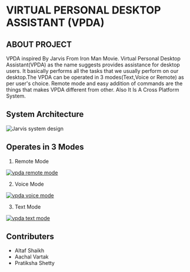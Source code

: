 # VIRTUAL PERSONAL DESKTOP ASSISTANT (VPDA)

## ABOUT PROJECT
VPDA inspired By Jarvis From Iron Man Movie. Virtual Personal Desktop Assistant(VPDA) as the name suggests provides assistance for desktop users. It basically performs all the tasks that we usually perform on our desktop.The VPDA can be operated in 3 modes(Text,Voice or Remote) as per user's choice. Remote mode and easy addition of commands are the things that makes VPDA different from other. Also It Is A Cross Platform System.

## System Architecture

![Jarvis system design](https://lh6.googleusercontent.com/B6mDY44POTyDymPoR-xeqbg1npoJza03aI911VS1cK6z_S5sc9cEPNzCU7MKNmANSZ48LgZg7N4tZLBRYIy-DCqNmNEWIJqN3DS_1WRgKXSvTH7F0_7fN_hCZPADhMlqS-HH8uo9gkw)

## Operates in 3 Modes

1. Remote Mode

[![vpda remote mode](https://img.youtube.com/vi/RxSuULDya5I/0.jpg)](https://youtu.be/RxSuULDya5I "vpda remote mode")

  
2. Voice Mode

[![vpda voice mode](https://img.youtube.com/vi/-qfaLjPo2LA/0.jpg)](https://youtu.be/-qfaLjPo2LA "vpda voice mode")


3. Text Mode

[![vpda text mode](https://img.youtube.com/vi/sIG-oHJt_ts/0.jpg)](https://youtu.be/sIG-oHJt_ts "vpda text mode")

## Contributers

- Altaf Shaikh
- Aachal Vartak
- Pratiksha Shetty
